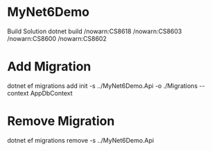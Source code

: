 # MyNet6Demo
 
Build Solution
dotnet build /nowarn:CS8618 /nowarn:CS8603 /nowarn:CS8600 /nowarn:CS8602

# Add Migration
dotnet ef migrations add init -s ../MyNet6Demo.Api -o ./Migrations --context AppDbContext

# Remove Migration
dotnet ef migrations remove -s ../MyNet6Demo.Api